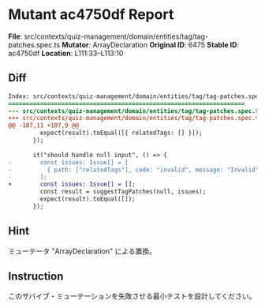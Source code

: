 # Mutant ac4750df Report

**File**: src/contexts/quiz-management/domain/entities/tag/tag-patches.spec.ts
**Mutator**: ArrayDeclaration
**Original ID**: 6475
**Stable ID**: ac4750df
**Location**: L111:33–L113:10

## Diff

```diff
Index: src/contexts/quiz-management/domain/entities/tag/tag-patches.spec.ts
===================================================================
--- src/contexts/quiz-management/domain/entities/tag/tag-patches.spec.ts	original
+++ src/contexts/quiz-management/domain/entities/tag/tag-patches.spec.ts	mutated #6475
@@ -107,11 +107,9 @@
         expect(result).toEqual([{ relatedTags: [] }]);
       });
 
       it("should handle null input", () => {
-        const issues: Issue[] = [
-          { path: ["relatedTags"], code: "invalid", message: "Invalid" },
-        ];
+        const issues: Issue[] = [];
         const result = suggestTagPatches(null, issues);
         expect(result).toEqual([]);
       });
```

## Hint

ミューテータ "ArrayDeclaration" による置換。

## Instruction

このサバイブ・ミューテーションを失敗させる最小テストを設計してください。
